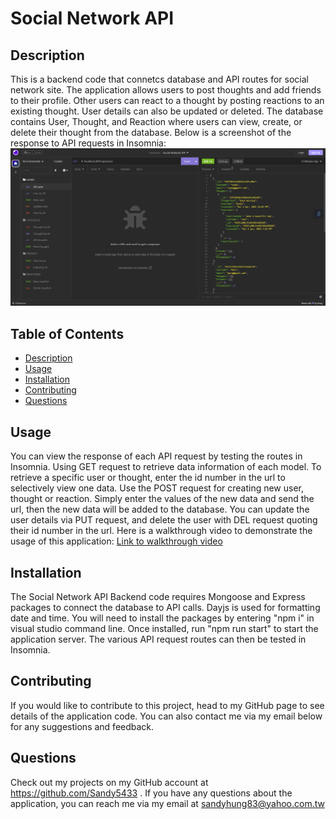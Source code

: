 # Social Network API
  
  ## Description
  This is a backend code that connetcs database and API routes for social network site. The application allows users to post thoughts and add friends to their profile. Other users can react to a thought by posting reactions to an existing thought. User details can also be updated or deleted. 
  The database contains User, Thought, and Reaction where users can view, create, or delete their thought from the database. Below is a screenshot of the response to API requests in Insomnia:
  ![alt="social-network-api"](assets/img/social-network-api.png)
  ## Table of Contents
  - [Description](#description)
  - [Usage](#usage)
  - [Installation](#installation)
  - [Contributing](#contributing)
  - [Questions](#questions)
  ## Usage
  You can view the response of each API request by testing the routes in Insomnia. Using GET request to retrieve data information of each model. To retrieve a specific user or thought, enter the id number in the url to selectively view one data. Use the POST request for creating new user, thought or reaction. Simply enter the values of the new data and send the url, then the new data will be added to the database. You can update the user details via PUT request, and delete the user with DEL request quoting their id number in the url. Here is a walkthrough video to demonstrate the usage of this application: [Link to walkthrough video](https://drive.google.com/file/d/1B7aOyodbm2odQZAQqkyhPpZ86_DA02HH/view)
  ## Installation
  The Social Network API Backend code requires Mongoose and Express packages to connect the database to API calls. Dayjs is used for formatting date and time. You will need to install the packages by entering "npm i" in visual studio command line. Once installed, run "npm run start" to start the application server. The various API request routes can then be tested in Insomnia.
  ## Contributing
  If you would like to contribute to this project, head to my GitHub page to see details of the application code. You can also contact me via my email below for any suggestions and feedback.
  ## Questions
  Check out my projects on my GitHub account at https://github.com/Sandy5433
  . If you have any questions about the application, you can reach me via my email at sandyhung83@yahoo.com.tw 
  